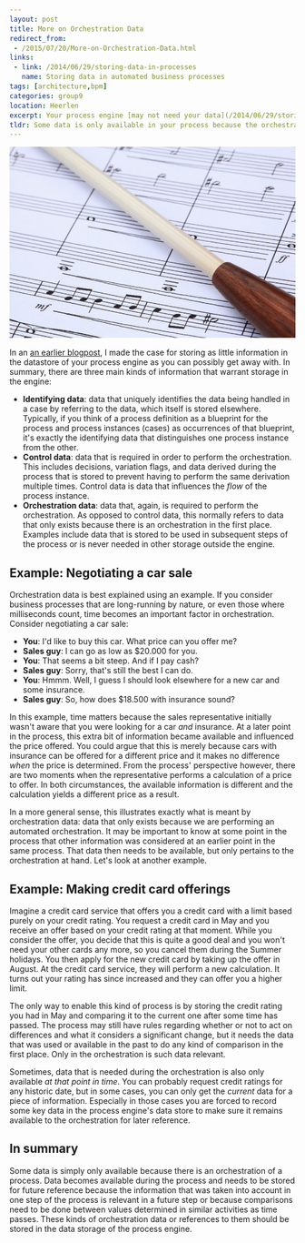 ```yaml
---
layout: post
title: More on Orchestration Data
redirect_from:
 - /2015/07/20/More-on-Orchestration-Data.html
links: 
 - link: /2014/06/29/storing-data-in-processes
   name: Storing data in automated business processes
tags: [architecture,bpm]
categories: group9
location: Heerlen
excerpt: Your process engine [may not need your data](/2014/06/29/storing-data-in-processes), but the orchestration it's performing might.
tldr: Some data is only available in your process because the orchestration has taken place. This includes information that was taken into account while performing the execution and has no history and therefore cannot be retrieved in retrospect. In such cases the data should be stored in the process engine's data storage.
---
```


![Conducting the orchestration][conductors-baton]   

In an [an earlier blogpost][storing-data-in-processes], I made the case for storing as little information in the datastore of your process engine as you can possibly get away with. In summary, there are three main kinds of information that warrant storage in the engine:

* **Identifying data**: data that uniquely identifies the data being handled in a case by referring to the data, which itself is stored elsewhere. Typically, if you think of a process definition as a blueprint for the process and process instances (cases) as occurrences of that blueprint, it's exactly the identifying data that distinguishes one process instance from the other.
* **Control data**: data that is required in order to perform the orchestration. This includes decisions, variation flags, and data derived during the process that is stored to prevent having to perform the same derivation multiple times. Control data is data that influences the *flow* of the process instance.
* **Orchestration data**: data that, again, is required to perform the orchestration. As opposed to control data, this normally refers to data that only exists because there is an orchestration in the first place. Examples include data that is stored to be used in subsequent steps of the process or is never needed in other storage outside the engine.

## Example: Negotiating a car sale

Orchestration data is best explained using an example. If you consider business processes that are long-running by nature, or even those where milliseconds count, time becomes an important factor in orchestration. Consider negotiating a car sale:

* **You**: I'd like to buy this car. What price can you offer me?
* **Sales guy**: I can go as low as $20.000 for you.
* **You**: That seems a bit steep. And if I pay cash?
* **Sales guy**: Sorry, that's still the best I can do.
* **You**: Hmmm. Well, I guess I should look elsewhere for a new car and some insurance.
* **Sales guy**: So, how does $18.500 with insurance sound?

In this example, time matters because the sales representative initially wasn't aware that you were looking for a car *and* insurance. At a later point in the process, this extra bit of information became available and influenced the price offered. You could argue that this is merely because cars with insurance can be offered for a different price and it makes no difference *when* the price is determined. From the process' perspective however, there are two moments when the representative performs a calculation of a price to offer. In both circumstances, the available information is different and the calculation yields a different price as a result.

In a more general sense, this illustrates exactly what is meant by orchestration data: data that only exists because we are performing an automated orchestration. It may be important to know at some point in the process that other information was considered at an earlier point in the same process. That data then needs to be available, but only pertains to the orchestration at hand. Let's look at another example.

## Example: Making credit card offerings

Imagine a credit card service that offers you a credit card with a limit based purely on your credit rating. You request a credit card in May and you receive an offer based on your credit rating at that moment. While you consider the offer, you decide that this is quite a good deal and you won't need your other cards any more, so you cancel them during the Summer holidays. You then apply for the new credit card by taking up the offer in August. At the credit card service, they will perform a new calculation. It turns out your rating has since increased and they can offer you a higher limit.

The only way to enable this kind of process is by storing the credit rating you had in May and comparing it to the current one after some time has passed. The process may still have rules regarding whether or not to act on differences and what it considers a significant change, but it needs the data that was used or available in the past to do any kind of comparison in the first place. Only in the orchestration is such data relevant.

Sometimes, data that is needed during the orchestration is also only available *at that point in time*. You can probably request credit ratings for any historic date, but in some cases, you can only get the *current* data for a piece of information. Especially in those cases you are forced to record some key data in the process engine's data store to make sure it remains available to the orchestration for later reference.

## In summary
Some data is simply only available because there is an orchestration of a process. Data becomes available during the process and needs to be stored for future reference because the information that was taken into account in one step of the process is relevant in a future step or because comparisons need to be done between values determined in similar activities as time passes. These kinds of orchestration data or references to them should be stored in the data storage of the process engine.


[storing-data-in-processes]: /2014/06/29/storing-data-in-processes "Storing data in automated business processes"
[conductors-baton]: /assets/images/posts/conductors-baton.jpg  "Conducting the orchestration"
